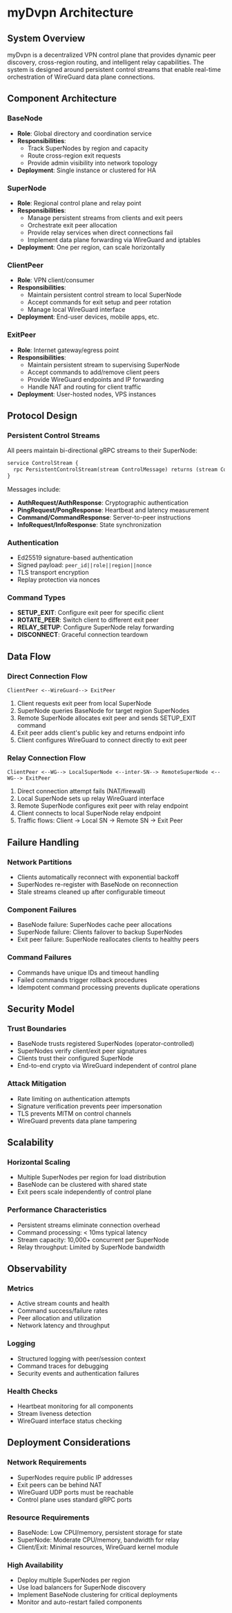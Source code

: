 # myDvpn Architecture

## System Overview

myDvpn is a decentralized VPN control plane that provides dynamic peer discovery, cross-region routing, and intelligent relay capabilities. The system is designed around persistent control streams that enable real-time orchestration of WireGuard data plane connections.

## Component Architecture

### BaseNode
- **Role**: Global directory and coordination service
- **Responsibilities**:
  - Track SuperNodes by region and capacity
  - Route cross-region exit requests
  - Provide admin visibility into network topology
- **Deployment**: Single instance or clustered for HA

### SuperNode
- **Role**: Regional control plane and relay point
- **Responsibilities**:
  - Manage persistent streams from clients and exit peers
  - Orchestrate exit peer allocation 
  - Provide relay services when direct connections fail
  - Implement data plane forwarding via WireGuard and iptables
- **Deployment**: One per region, can scale horizontally

### ClientPeer
- **Role**: VPN client/consumer
- **Responsibilities**:
  - Maintain persistent control stream to local SuperNode
  - Accept commands for exit setup and peer rotation
  - Manage local WireGuard interface
- **Deployment**: End-user devices, mobile apps, etc.

### ExitPeer  
- **Role**: Internet gateway/egress point
- **Responsibilities**:
  - Maintain persistent stream to supervising SuperNode
  - Accept commands to add/remove client peers
  - Provide WireGuard endpoints and IP forwarding
  - Handle NAT and routing for client traffic
- **Deployment**: User-hosted nodes, VPS instances

## Protocol Design

### Persistent Control Streams
All peers maintain bi-directional gRPC streams to their SuperNode:

```protobuf
service ControlStream {
  rpc PersistentControlStream(stream ControlMessage) returns (stream ControlMessage);
}
```

Messages include:
- **AuthRequest/AuthResponse**: Cryptographic authentication
- **PingRequest/PongResponse**: Heartbeat and latency measurement  
- **Command/CommandResponse**: Server-to-peer instructions
- **InfoRequest/InfoResponse**: State synchronization

### Authentication
- Ed25519 signature-based authentication
- Signed payload: `peer_id||role||region||nonce`
- TLS transport encryption
- Replay protection via nonces

### Command Types
- **SETUP_EXIT**: Configure exit peer for specific client
- **ROTATE_PEER**: Switch client to different exit peer
- **RELAY_SETUP**: Configure SuperNode relay forwarding
- **DISCONNECT**: Graceful connection teardown

## Data Flow

### Direct Connection Flow
```
ClientPeer <--WireGuard--> ExitPeer
```
1. Client requests exit peer from local SuperNode
2. SuperNode queries BaseNode for target region SuperNodes
3. Remote SuperNode allocates exit peer and sends SETUP_EXIT command
4. Exit peer adds client's public key and returns endpoint info
5. Client configures WireGuard to connect directly to exit peer

### Relay Connection Flow  
```
ClientPeer <--WG--> LocalSuperNode <--inter-SN--> RemoteSuperNode <--WG--> ExitPeer
```
1. Direct connection attempt fails (NAT/firewall)
2. Local SuperNode sets up relay WireGuard interface
3. Remote SuperNode configures exit peer with relay endpoint
4. Client connects to local SuperNode relay endpoint
5. Traffic flows: Client -> Local SN -> Remote SN -> Exit Peer

## Failure Handling

### Network Partitions
- Clients automatically reconnect with exponential backoff
- SuperNodes re-register with BaseNode on reconnection
- Stale streams cleaned up after configurable timeout

### Component Failures
- BaseNode failure: SuperNodes cache peer allocations
- SuperNode failure: Clients failover to backup SuperNodes
- Exit peer failure: SuperNode reallocates clients to healthy peers

### Command Failures
- Commands have unique IDs and timeout handling
- Failed commands trigger rollback procedures
- Idempotent command processing prevents duplicate operations

## Security Model

### Trust Boundaries
- BaseNode trusts registered SuperNodes (operator-controlled)
- SuperNodes verify client/exit peer signatures
- Clients trust their configured SuperNode
- End-to-end crypto via WireGuard independent of control plane

### Attack Mitigation
- Rate limiting on authentication attempts
- Signature verification prevents peer impersonation  
- TLS prevents MITM on control channels
- WireGuard prevents data plane tampering

## Scalability

### Horizontal Scaling
- Multiple SuperNodes per region for load distribution
- BaseNode can be clustered with shared state
- Exit peers scale independently of control plane

### Performance Characteristics
- Persistent streams eliminate connection overhead
- Command processing: < 10ms typical latency
- Stream capacity: 10,000+ concurrent per SuperNode
- Relay throughput: Limited by SuperNode bandwidth

## Observability

### Metrics
- Active stream counts and health
- Command success/failure rates
- Peer allocation and utilization
- Network latency and throughput

### Logging
- Structured logging with peer/session context
- Command traces for debugging
- Security events and authentication failures

### Health Checks
- Heartbeat monitoring for all components
- Stream liveness detection
- WireGuard interface status checking

## Deployment Considerations

### Network Requirements
- SuperNodes require public IP addresses
- Exit peers can be behind NAT
- WireGuard UDP ports must be reachable
- Control plane uses standard gRPC ports

### Resource Requirements
- BaseNode: Low CPU/memory, persistent storage for state
- SuperNode: Moderate CPU/memory, bandwidth for relay
- Client/Exit: Minimal resources, WireGuard kernel module

### High Availability
- Deploy multiple SuperNodes per region
- Use load balancers for SuperNode discovery
- Implement BaseNode clustering for critical deployments
- Monitor and auto-restart failed components